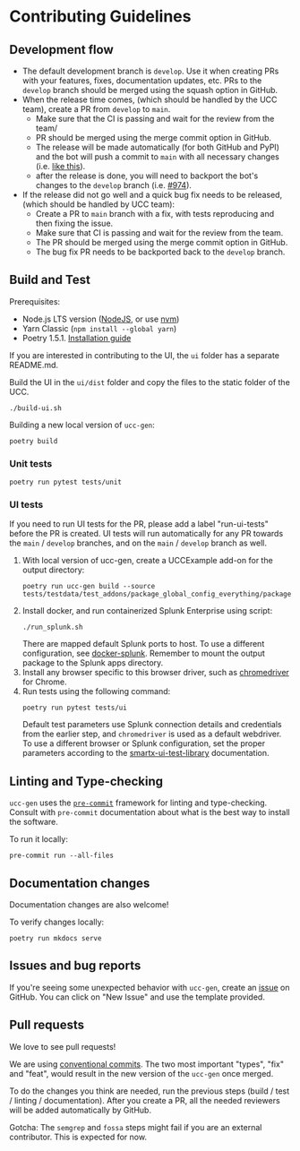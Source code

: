 # Contributing Guidelines

## Development flow

* The default development branch is `develop`. Use it when creating PRs with your features, fixes, documentation updates, etc. PRs to the `develop` branch should be merged using the squash option in GitHub.
* When the release time comes, (which should be handled by the UCC team), create a PR from `develop` to `main`.
    * Make sure that the CI is passing and wait for the review from the team/
    * PR should be merged using the merge commit option in GitHub.
    * The release will be made automatically (for both GitHub and PyPI) and the bot will push a commit to `main` with all necessary changes (i.e. [like this](https://github.com/splunk/addonfactory-ucc-generator/commit/0c5e6802e1e52c37bf7131baf1b8264e5db30545)).
    * after the release is done, you will need to backport the bot's changes to the `develop` branch (i.e. [#974](https://github.com/splunk/addonfactory-ucc-generator/pull/974)).
* If the release did not go well and a quick bug fix needs to be released, (which should be handled by UCC team):
    * Create a PR to `main` branch with a fix, with tests reproducing and then fixing the issue.
    * Make sure that CI is passing and wait for the review from the team.
    * The PR should be merged using the merge commit option in GitHub.
    * The bug fix PR needs to be backported back to the `develop` branch.

## Build and Test

Prerequisites:
- Node.js LTS version ([NodeJS](https://nodejs.org/en/download), or use [nvm](https://github.com/nvm-sh/nvm))
- Yarn Classic (`npm install --global yarn`)
- Poetry 1.5.1. [Installation guide](https://python-poetry.org/docs/#installing-with-the-official-installer)

If you are interested in contributing to the UI, the `ui` folder has a separate README.md.

Build the UI in the `ui/dist` folder and copy the files to the static folder of the UCC.
```
./build-ui.sh
```

Building a new local version of `ucc-gen`:

```
poetry build
```

### Unit tests

```
poetry run pytest tests/unit
```

### UI tests

If you need to run UI tests for the PR, please add a label "run-ui-tests" before the PR is created. 
UI tests will run automatically for any PR towards the `main` / `develop` branches, and on the `main` / `develop` branch as well. 

1. With local version of ucc-gen, create a UCCExample add-on for the output directory:
    ```
    poetry run ucc-gen build --source tests/testdata/test_addons/package_global_config_everything/package
    ```
2. Install docker, and run containerized Splunk Enterprise using script:
    ```
    ./run_splunk.sh
    ```
   There are mapped default Splunk ports to host. To use a different configuration, see [docker-splunk](https://splunk.github.io/docker-splunk/). Remember to mount the output package to the Splunk apps directory.
3. Install any browser specific to this browser driver, such as [chromedriver](https://chromedriver.chromium.org/getting-started/) for Chrome.
4. Run tests using the following command:
    ```
    poetry run pytest tests/ui
    ```
   Default test parameters use Splunk connection details and credentials from the earlier step, and `chromedriver` is used as a default webdriver.  
   To use a different browser or Splunk configuration, set the proper parameters according to the [smartx-ui-test-library](https://addon-factory-smartx-ui-test-library.readthedocs.io/en/latest/how_to_use.html) documentation.

## Linting and Type-checking

`ucc-gen` uses the [`pre-commit`](https://pre-commit.com) framework for linting and type-checking.
Consult with `pre-commit` documentation about what is the best way to install the software.

To run it locally:

```
pre-commit run --all-files
```

## Documentation changes

Documentation changes are also welcome!

To verify changes locally:

```
poetry run mkdocs serve
```

## Issues and bug reports

If you're seeing some unexpected behavior with `ucc-gen`, create an [issue](https://github.com/splunk/addonfactory-ucc-generator/issues) on GitHub. You can click on "New Issue" and use the template provided.

## Pull requests

We love to see pull requests!

We are using [conventional commits](https://www.conventionalcommits.org/en/v1.0.0/).
The two most important "types", "fix" and "feat", would result in the new version of the `ucc-gen` once merged.

To do the changes you think are needed, run the previous steps (build / test / linting / documentation).
After you create a PR, all the needed reviewers will be added automatically by GitHub.

Gotcha: The `semgrep` and `fossa` steps might fail if you are an external contributor. This is expected for now.
